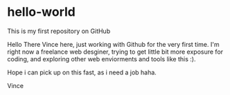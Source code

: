 # hello-world
This is my first repository on GitHub

Hello There Vince here, just working with Github for the very first time. I'm right now a freelance web desginer, trying to get little bit more exposure for coding, and exploring other web enviorments and tools like this :).

Hope i can pick up on this fast, as i need a job haha.

Vince
